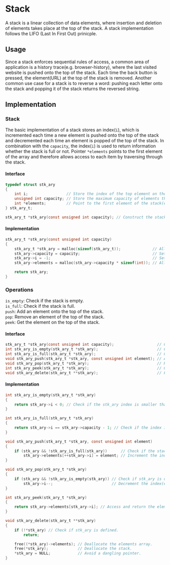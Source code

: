 # Stack

A stack is a linear collection of data elements, where insertion and deletion of elements takes place at the top of the stack. A stack implementation follows the LIFO (Last In First Out) prinicple. 

## Usage
Since a stack enforces sequential rules of access, a common area of application is a history trace(e.g. browser-history), where the last visited website is pushed onto the top of the stack. Each time the back button is pressed, the element(URL) at the top of the stack is removed.
Another common use case for a stack is to reverse a word: pushing each letter onto the stack and popping it of the stack returns the reversed string.

## Implementation
### Stack
The basic implementation of a stack stores an index(```i```), which is incremented each time a new element is pushed onto the top of the stack and decremented each time an element is popped of the top of the stack. In combination with the ```capacity```, the index(```i```) is used to return information whether the stack is full or not. Pointer ```*elements``` points to the first element of the array and therefore allows access to each item by traversing through the stack.

#### Interface
```c
typedef struct stk_ary
{
    int i;                 // Store the index of the top element on the stack.
    unsigned int capacity; // Store the maximum capacity of elements the stack can hold.
    int *elements;         // Point to the first element of the stack(element at the bottom of the stack).
} stk_ary_t;

stk_ary_t *stk_ary(const unsigned int capacity); // Construct the stack structure.
```

#### Implementation
```c
stk_ary_t *stk_ary(const unsigned int capacity)
{
    stk_ary_t *stk_ary = malloc(sizeof(stk_ary_t));              // Allocate memory for the stack itself.
    stk_ary->capacity = capacity;                                // Set capacity.
    stk_ary->i = -1;                                             // Set the index to < 0 (empty).
    stk_ary->elements = malloc(stk_ary->capacity * sizeof(int)); // Allocate memory for the related array in accordance to the capacity.

    return stk_ary;
}
```

### Operations
`is_empty`: Check if the stack is empty.  
`is_full`: Check if the stack is full.  
`push`: Add an element onto the top of the stack.  
`pop`: Remove an element of the top of the stack.  
`peek`: Get the element on the top of the stack.

#### Interface
```c
stk_ary_t *stk_ary(const unsigned int capacity);                   // Construct the stack structure.
int stk_ary_is_empty(stk_ary_t *stk_ary);                          // Check if the stack is empty.
int stk_ary_is_full(stk_ary_t *stk_ary);                           // Check if the stack is full.
void stk_ary_push(stk_ary_t *stk_ary, const unsigned int element); // Add an element onto the top of the stack.
void stk_ary_pop(stk_ary_t *stk_ary);                              // Remove an element of the top of the stack.
int stk_ary_peek(stk_ary_t *stk_ary);                              // Get the element on the top of the stack.
void stk_ary_delete(stk_ary_t **stk_ary);                          // Free the allocated memory.
```

#### Implementation
```c
int stk_ary_is_empty(stk_ary_t *stk_ary)
{
    return stk_ary->i < 0; // Check if the stk_ary index is smaller than 0 and return the result.
}
```

```c
int stk_ary_is_full(stk_ary_t *stk_ary)
{
    return stk_ary->i == stk_ary->capacity - 1; // Check if the index is of the same size as the capacity -1 and return the result.
}
```

```c
void stk_ary_push(stk_ary_t *stk_ary, const unsigned int element)
{
    if (stk_ary && !stk_ary_is_full(stk_ary))      // Check if the stack has available capacity to store one more element.
        stk_ary->elements[++stk_ary->i] = element; // Increment the index and append the requested element.
}
```

```c
void stk_ary_pop(stk_ary_t *stk_ary)
{
    if (stk_ary && !stk_ary_is_empty(stk_ary)) // Check if stk_ary is defined or if there are available elements to be removed.
        stk_ary->i--;                          // Decrement the index(element is not removed).
}
```

```c
int stk_ary_peek(stk_ary_t *stk_ary)
{
    return stk_ary->elements[stk_ary->i]; // Access and return the element at the top of the stack.
}
```

```c
void stk_ary_delete(stk_ary_t **stk_ary)
{
    if (!*stk_ary) // Check if stk_ary is defined.
        return;

    free((*stk_ary)->elements); // Deallocate the elements array.
    free(*stk_ary);             // Deallocate the stack.
    *stk_ary = NULL;            // Avoid a dangling pointer.
}
```